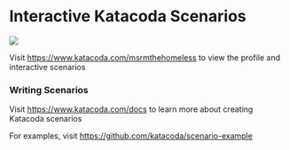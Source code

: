 # Interactive Katacoda Scenarios

[![](http://shields.katacoda.com/katacoda/msrmthehomeless/count.svg)](https://www.katacoda.com/msrmthehomeless "Get your profile on Katacoda.com")

Visit https://www.katacoda.com/msrmthehomeless to view the profile and interactive scenarios

### Writing Scenarios
Visit https://www.katacoda.com/docs to learn more about creating Katacoda scenarios

For examples, visit https://github.com/katacoda/scenario-example
